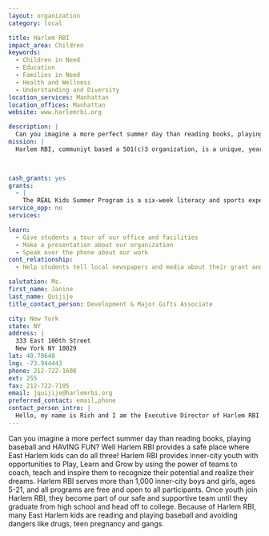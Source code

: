 ```yaml
---
layout: organization
category: local

title: Harlem RBI
impact_area: Children
keywords: 
  - Children in Need
  - Education
  - Families in Need
  - Health and Wellness
  - Understanding and Diversity
location_services: Manhattan
location_offices: Manhattan
website: www.harlemrbi.org

description: |
  Can you imagine a more perfect summer day than reading books, playing baseball and HAVING FUN? Well Harlem RBI provides a safe place where East Harlem kids can do all three! Harlem RBI provides inner-city youth with opportunities to Play, Learn and Grow by using the power of teams to coach, teach and inspire them to recognize their potential and realize their dreams. Harlem RBI serves more than 1,000 inner-city boys and girls, ages 5-21, and all programs are free and open to all participants. Once youth join Harlem RBI, they become part of our safe and supportive team until they graduate from high school and head off to college. Because of Harlem RBI, many East Harlem kids are reading and playing baseball and avoiding dangers like drugs, teen pregnancy and gangs.
mission: |
  Harlem RBI, communiyt based a 501(c)3 organization, is a unique, year-round sports, education, and enrichment program located in East Harlem, New York. Founded in 1991, Harlem RBI uses baseball and softball and the power of teams to provide inner city youth with opportunities to Play, to Learn, and to Grow, inspiring them to recognize their potential and realize their dreams.

  

cash_grants: yes
grants: 
  - |
    The REAL Kids Summer Program is a six-week literacy and sports experience. The program is free to all participants and everyone is accepted no matter how good at baseball or reading they are. REAL Kids runs Monday through Thursday with field trips scheduled each Friday. Youth participate in Reading Workshops and a Team Clubhouse to improve reading levels in a positive learning environment that focuses on their social and educational development through fun hands-on activities and projects. Every afternoon, participants also play baseball or softball in a REAL Kids league. Players receive coaching support from dedicated adults who emphasize teamwork and effort.
service_opp: no
services: 

learn: 
  - Give students a tour of our office and facilities
  - Make a presentation about our organization
  - Speak over the phone about our work
cont_relationship: 
  - Help students tell local newspapers and media about their grant and/or project with us

salutation: Ms.
first_name: Janine
last_name: Quijije
title_contact_person: Development & Major Gifts Associate

city: New York
state: NY
address: |
  333 East 100th Street  
  New York NY 10029
lat: 40.78648
lng: -73.944443
phone: 212-722-1608
ext: 255
fax: 212-722-7105
email: jquijije@harlemrbi.org
preferred_contact: email,phone
contact_person_intro: |
  Hello, my name is Rich and I am the Executive Director of Harlem RBI. I started working at Harlem RBI as a volunteer baseball coach and I have been with the organization for 14 years. It's amazing to see how the organization has grown over the last 20 years and all the lives that have been changed because of Harlem RBI.
---
```

Can you imagine a more perfect summer day than reading books, playing baseball and HAVING FUN? Well Harlem RBI provides a safe place where East Harlem kids can do all three! Harlem RBI provides inner-city youth with opportunities to Play, Learn and Grow by using the power of teams to coach, teach and inspire them to recognize their potential and realize their dreams. Harlem RBI serves more than 1,000 inner-city boys and girls, ages 5-21, and all programs are free and open to all participants. Once youth join Harlem RBI, they become part of our safe and supportive team until they graduate from high school and head off to college. Because of Harlem RBI, many East Harlem kids are reading and playing baseball and avoiding dangers like drugs, teen pregnancy and gangs.